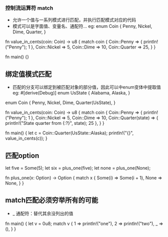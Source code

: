 ### 控制流运算符 match
- 允许一个值与一系列模式进行匹配，并执行匹配模式对应的代码
- 模式可以是字面值、变量名、通配符...
eg:
enum Coin {
  Penny,
  Nickel,
  Dime,
  Quarter,
}

fn value_in_cents(coin: Coin) -> u8 {
  match coin {
    Coin::Penny => {
      println!("Penny");
      1
    },
    Coin::Nickel => 5,
    Coin::Dime => 10,
    Coin::Quarter => 25,
  }
}

fn main() {}

## 绑定值模式匹配
- 匹配的分支可以绑定到被匹配对象的部分值，因此可以中enum变体中提取值
eg:
#[derive(Debug)]
enum UsState {
  Alabama,
  Alaska,
}


enum Coin {
  Penny,
  Nickel,
  Dime,
  Quarter(UsState),
}

fn value_in_cents(coin: Coin) -> u8 {
  match coin {
    Coin::Penny => {
      println!("Penny");
      1
    },
    Coin::Nickel => 5,
    Coin::Dime => 10,
    Coin::Quarter(state) => {
      println!("State quarter from {:?}", state);
      25
    },
  }
}

fn main() {
  let c = Coin::Quarter(UsState::Alaska);
  println!("{}", value_in_cents(c));
}

## 匹配option<T>
let five = Some(5);
let six = plus_one(five);
let none = plus_one(None);

fn plus_one(x: Option<i32>) -> Option<i32> {
  match x {
    Some(i) => Some(i + 1),
    None => None,
  }
}

## match匹配必须穷举所有的可能
- _ 通配符：替代其余没列出的值

fn main() {
  let v = 0u8;
  match v {
    1 => println!("one"),
    2 => println!("two"),
    _ => (),
  }
}